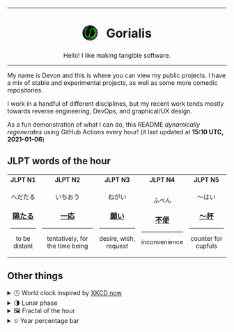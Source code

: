 ***

<h1 align="center">
<sub>
    <img src="readme/resources/avatar.png" height="36">
</sub>
&nbsp;
Gorialis
</h1>
<p align="center">
Hello! I like making tangible software.
</p>

***

My name is Devon and this is where you can view my public projects. I have a mix of stable and experimental projects, as well as some more comedic repositories.

I work in a handful of different disciplines, but my recent work tends mostly towards reverse engineering, DevOps, and graphical/UX design.

As a fun demonstration of what I can do, this README *dynamically regenerates* using GitHub Actions every hour! (it last updated at **15:10 UTC, 2021-01-06**)

<h2>JLPT words of the hour</h2>
<table>
    <tr>
        <th>JLPT N1</th>
        <th>JLPT N2</th>
        <th>JLPT N3</th>
        <th>JLPT N4</th>
        <th>JLPT N5</th>
    </tr>
    <tr>
        <td>
            <p align="center">へだたる</p>
            <h3 align="center"><b><a href="https://jisho.org/search/%E9%9A%94%E3%81%9F%E3%82%8B">隔たる</a></b></h3>
            <hr>
            <p align="center">to be distant</p>
        </td>
        <td>
            <p align="center">いちおう</p>
            <h3 align="center"><b><a href="https://jisho.org/search/%E4%B8%80%E5%BF%9C">一応</a></b></h3>
            <hr>
            <p align="center">tentatively,<wbr> for the time being</p>
        </td>
        <td>
            <p align="center">ねがい</p>
            <h3 align="center"><b><a href="https://jisho.org/search/%E9%A1%98%E3%81%84">願い</a></b></h3>
            <hr>
            <p align="center">desire,<wbr> wish,<wbr> request</p>
        </td>
        <td>
            <p align="center">ふべん</p>
            <h3 align="center"><b><a href="https://jisho.org/search/%E4%B8%8D%E4%BE%BF">不便</a></b></h3>
            <hr>
            <p align="center">inconvenience</p>
        </td>
        <td>
            <p align="center">～はい</p>
            <h3 align="center"><b><a href="https://jisho.org/search/%EF%BD%9E%E6%9D%AF">～杯</a></b></h3>
            <hr>
            <p align="center">counter for cupfuls</p>
        </td>
    </tr>
</table>

<h2>Other things</h2>
<details>
<summary>🕒  World clock inspired by <a href="https://xkcd.com/now">XKCD now</a></summary>

> <img src="generated/now.png" width="512">

</details>
<details>
<summary>🌗 Lunar phase</summary>

The moon is approximately 79.77% through its phase (Last Quarter).

</details>
<details>
<summary>&#x1f5bc; Fractal of the hour</summary>

> <img src="generated/fractal.png" width="512">

</details>
<details>
<summary>&#x23f2; Year percentage bar</summary>
<pre><code>2021 [▁▁▁▁▁▁▁▁▁▁▁▁▁▁▁▁▁▁▁▁] 1.54%</code></pre>
</details>
